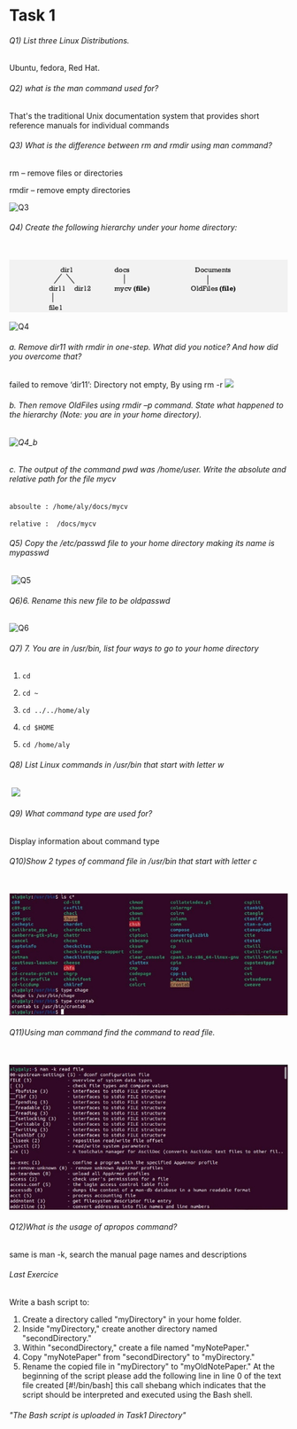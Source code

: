 # Task 1

###### Q1) List three Linux Distributions.

Ubuntu, fedora, Red Hat.

###### Q2) what is the man command used for?

That's the traditional Unix documentation system that provides short reference manuals for individual commands

###### Q3) What is the difference between rm and rmdir using man command?

rm – remove files or directories

rmdir – remove empty directories

![Q3](./READMEcache/Q3.png)

###### Q4)  Create the following hierarchy under your home directory:

​                                                              ![Q3](./READMEcache/Q4Q.png)



![Q4](./READMEcache/Q4.png)

###### a. Remove dir11 with rmdir in one-step. What did you notice? And how did you overcome that?

failed to remove ‘dir11’: Directory not empty, By using rm -r
                                                             ![](./READMEcache/Q4_a.png)

###### b. Then remove OldFiles using rmdir –p command. State what happened to the hierarchy (Note: you are in your home directory).      

######                                                                   ![Q4_b](./READMEcache/Q4_b.png)                

###### c. The output of the command pwd was /home/user. Write the absolute and relative path for the file mycv

	absoulte : /home/aly/docs/mycv

`relative :  /docs/mycv`

###### Q5) Copy the /etc/passwd file to your home directory making its name is mypasswd

​                                                              ![Q5](./READMEcache/Q5.png)



###### Q6)6. Rename this new file to be oldpasswd

![Q6](./READMEcache/Q6.png)

###### Q7) 7. You are in /usr/bin, list four ways to go to your home directory

1. `cd`

2. `cd ~`

3. `cd ../../home/aly`

4. `cd $HOME`

5. `cd /home/aly`

   

###### Q8) List Linux commands in /usr/bin that start with letter w

​                                                           ![](./READMEcache/Q8.png)



###### Q9) What command type are used for? 

Display information about command type

###### Q10)Show 2 types of command file in /usr/bin that start with letter c

​                                                           ![](./READMEcache/Q10.png)



###### Q11)Using man command find the command to read file.

​                                                           ![](./READMEcache/Q11.png)



###### Q12)What is the usage of apropos command?


same is man -k, search the manual page names and descriptions



###### Last Exercice

Write a bash script to:

1. Create a directory called "myDirectory" in your home folder.
2. Inside "myDirectory," create another directory named "secondDirectory."
3. Within "secondDirectory," create a file named "myNotePaper."
4. Copy "myNotePaper" from "secondDirectory" to "myDirectory."
5. Rename the copied file in "myDirectory" to "myOldNotePaper."
  At the beginning of the script please add the following line in line 0 of the text file
  created [#!/bin/bash] this call shebang which indicates that the script should be
  interpreted and executed using the Bash shell.

  

  ###### "The Bash script is uploaded in Task1 Directory"